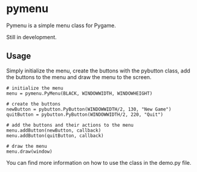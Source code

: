 pymenu
======

Pymenu is a simple menu class for Pygame.

Still in development.

Usage
-----

Simply initialize the menu, create the buttons with the pybutton class, add the buttons to the menu and draw the menu to the screen.

    # initialize the menu
    menu = pymenu.PyMenu(BLACK, WINDOWWIDTH, WINDOWHEIGHT)
  
    # create the buttons
    newButton = pybutton.PyButton(WINDOWWIDTH/2, 130, "New Game")
    quitButton = pybutton.PyButton(WINDOWWIDTH/2, 220, "Quit")

    # add the buttons and their actions to the menu
    menu.addButton(newButton, callback)
    menu.addButton(quitButton, callback)

    # draw the menu
    menu.draw(window)

You can find more information on how to use the class in the demo.py file.
